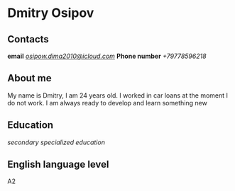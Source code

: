 # Dmitry Osipov
## Contacts 
**email** *osipow.dima2010@icloud.com*
**Phone number** *+79778596218*
## About me
My name is Dmitry, I am 24 years old. I worked in car loans at the moment I do not work. I am always ready to develop and learn something new
## Education
*secondary specialized education*
## English language level
A2